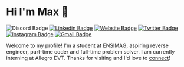 # Hi I'm Max 👋

![Discord Badge](https://img.shields.io/badge/Discord-%235865F2.svg?style=for-the-badge&logo=discord&logoColor=white)
[![Linkedin Badge](https://img.shields.io/badge/-jlim-blue?style=flat&logo=Linkedin&logoColor=white&link=https://www.linkedin.com/in/gaiben/)](https://www.linkedin.com/in/gaiben/)
[![Website Badge](https://img.shields.io/badge/-jessicalim.me-47CCCC?style=flat&logo=Google-Chrome&logoColor=white&link=https://nebulea.dev)](https://nebulea.dev)
[![Twitter Badge](https://img.shields.io/twitter/url?style=flat&labelColor=1ca0f1&logo=twitter&logoColor=white&link=https://twitter.com/_Nebulea)]([https://twitter.com/_Nebulea](https://twitter.com/_Nebulea))
[![Instagram Badge](https://img.shields.io/badge/-@__jessicaalim-purple?style=flat&logo=instagram&logoColor=white&link=https://www.instagram.com/_Nebulea/)](https://www.instagram.com/_Nebulea/)
[![Gmail Badge](https://img.shields.io/badge/-jessicalim813-c14438?style=flat&logo=Gmail&logoColor=white&link=mailto:Maxence.Mathieu.Mail@gmail.com)](mailto:Maxence.Mathieu.Mail@gmail.com)

Welcome to my profile! I'm a student at ENSIMAG, aspiring reverse engineer, part-time coder and full-time problem solver. I am currently interning at Allegro DVT. Thanks for visiting and I'd love to [connect](https://www.linkedin.com/in/gaiben/)!

